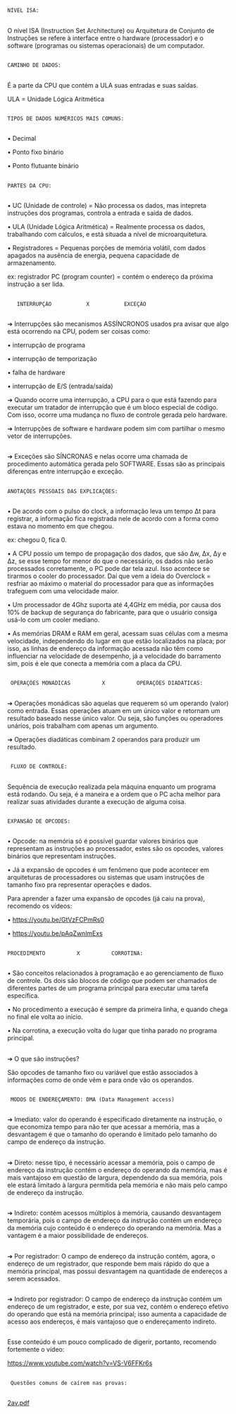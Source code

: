 ## 
    NÍVEL ISA: 
##
O nível ISA (Instruction Set Architecture) ou Arquitetura de Conjunto de Instruções se refere à interface entre o hardware (processador) e o software (programas ou sistemas operacionais) de um computador. 

##
    CAMINHO DE DADOS:
##

É a parte da CPU que contém a ULA suas entradas e suas saídas.

ULA = Unidade Lógica Aritmética
##

    TIPOS DE DADOS NUMÉRICOS MAIS COMUNS:
##
• Decimal

• Ponto fixo binário 

• Ponto flutuante binário 

##
    PARTES DA CPU:
##
• UC (Unidade de controle) = Não processa os dados, mas intepreta instruções dos programas, controla a entrada e saída de dados.

• ULA (Unidade Lógica Aritmética) = Realmente processa os dados, trabalhando com cálculos, e está situada a nível de microarquitetura. 

• Registradores = Pequenas porções de memória volátil, com dados apagados na ausência de energia, pequena capacidade de armazenamento. 
 
 ex: registrador PC (program counter) = contém o endereço da próxima instrução a ser lida. 

## 

       INTERRUPÇÃO           X           EXCEÇÃO 
##

➔ Interrupções são mecanismos ASSÍNCRONOS usados pra avisar que algo está ocorrendo na CPU, podem ser coisas como:

• interrupção de programa

• interrupção de temporização

• falha de hardware

• interrupção de E/S (entrada/saída)

➔ Quando ocorre uma interrupção, a CPU para o que está fazendo para executar um tratador de interrupção que é um bloco especial de código. Com isso,
ocorre uma mudança no fluxo de controle gerada pelo hardware. 

➔ Interrupções de software e hardware podem sim com partilhar o mesmo vetor de interrupções. 

## 

➔ Exceções são SÍNCRONAS e nelas ocorre uma chamada de procedimento automática gerada pelo SOFTWARE. Essas são as principais diferenças entre
interrupção e exceção.

##
    ANOTAÇÕES PESSOAIS DAS EXPLICAÇÕES:
##

• De acordo com o pulso do clock, a informação leva um tempo Δt para registrar, a informação fica registrada nele de acordo com a forma como estava no momento
em que chegou. 

ex: chegou 0, fica 0. 

• A CPU possio um tempo de propagação dos dados, que são Δw, Δx, Δy e Δz, se esse tempo for menor do que o necessário, os dados não serão processados
corretamente, o PC pode dar tela azul. Isso acontece se tirarmos o cooler do processador.
Daí que vem a ideia do Overclock = resfriar ao máximo o material do processador para que as informações trafeguem com uma velocidade maior. 

• Um processador de 4Ghz suporta até 4,4GHz em média, por causa dos 10% de backup de segurança do fabricante, para que o usuário consiga usá-lo com um 
cooler mediano.

• As memórias DRAM e RAM em geral, acessam suas células com a mesma velocidade, independendo do lugar em que estão localizados na placa; por isso,
as linhas de endereço da informação acessada não têm como influenciar na velocidade de desempenho, já a velocidade do barramento sim, pois é ele que
conecta a memória com a placa da CPU. 

##
     OPERAÇÕES MONÁDICAS          X          OPERAÇÕES DIADÁTICAS:
##

➔ Operações monádicas são aquelas que requerem só um operando (valor) como entrada. Essas operações atuam em um único valor e retornam um resultado baseado
nesse único valor. Ou seja, são funções ou operadores unários, pois trabalham com apenas um argumento.

➔ Operações diadáticas combinam 2 operandos para produzir um resultado. 

##

     FLUXO DE CONTROLE:
##

Sequência de execução realizada pela máquina enquanto um programa está rodando. Ou seja, é a maneira e a ordem que o PC acha melhor para realizar suas 
atividades durante a execução de alguma coisa. 

##

    EXPANSÃO DE OPCODES:
## 

•  Opcode: na memória só é possível guardar valores binários que representam as instruções ao processador, estes são os opcodes, valores binários
que representam instruções.

• Já a expansão de opcodes é um fenômeno que pode acontecer em arquiteturas de processadores ou sistemas que usam instruções de tamanho fixo pra
representar operações e dados. 

Para aprender a fazer uma expansão de opcodes (já caiu na prova), recomendo os vídeos:

• https://youtu.be/GtVzFCPmRs0

• https://youtu.be/pAqZwnlmExs

## 
    PROCEDIMENTO          X          CORROTINA: 
##

• São conceitos relacionados à programação e ao gerenciamento de fluxo de controle. Os dois são blocos de código que podem ser chamados
de diferentes partes de um programa principal para executar uma tarefa específica.

• No procedimento a execução é sempre da primeira linha, e quando chega no final ele volta ao início.

• Na corrotina, a execução volta do lugar que tinha parado no programa principal.

##
➔ O que são instruções?

São opcodes de tamanho fixo ou variável que estão associados à informações como de onde vêm e para onde vão os operandos.
##

     MODOS DE ENDEREÇAMENTO: DMA (Data Management access)
##

➔ Imediato: valor do operando é especificado diretamente na instrução, o que economiza tempo para não ter que acessar a memória, 
mas a desvantagem é que o tamanho do operando é limitado pelo tamanho do campo de endereço da instrução.
##
➔ Direto: nesse tipo, é necessário acessar a memória, pois o campo de endereço da instrução contém o endereço do operando da memória, 
mas é mais vantajoso em questão de largura, dependendo da sua memória, pois ele estará limitado à largura permitida pela memória e não
mais pelo campo de endereço da instrução. 
##
➔ Indireto: contém acessos múltiplos à memória, causando desvantagem temporária, pois o campo de endereço da instrução contém um endereço
da memória cujo conteúdo é o endereço do operando na memória. Mas a vantagem é a maior possibilidade de endereços. 
##
➔ Por registrador: O campo de endereço da instrução contém, agora, o endereço de um registrador, que responde bem mais rápido do que a 
memória principal, mas possui desvantagem na quantidade de endereços a serem acessados. 
##
➔ Indireto por registrador: O campo de endereço da instrução contém um endereço de um registrador, e este, por sua vez, contém o endereço
efetivo do operando que está na memória principal; isso aumenta a capacidade de acesso aos endereços, é mais vantajoso que o endereçamento
indireto. 
##

Esse conteúdo é um pouco complicado de digerir, portanto, recomendo fortemente o vídeo:

https://www.youtube.com/watch?v=VS-V6FFKr6s

##
     Questões comuns de caírem nas provas:

##

[2av.pdf](https://github.com/LumaSousa/Resumos-de-OAC/files/12224313/2av.pdf)















